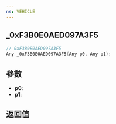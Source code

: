 ```yaml
---
ns: VEHICLE
---
```

## _0xF3B0E0AED097A3F5

```c
// 0xF3B0E0AED097A3F5
Any _0xF3B0E0AED097A3F5(Any p0, Any p1);
```


## 參數
* **p0**: 
* **p1**: 

## 返回值
